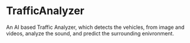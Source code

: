 # TrafficAnalyzer
An AI based Traffic Analyzer, which detects the vehicles, from image and videos, analyze the sound, and predict the surrounding enivronment.
